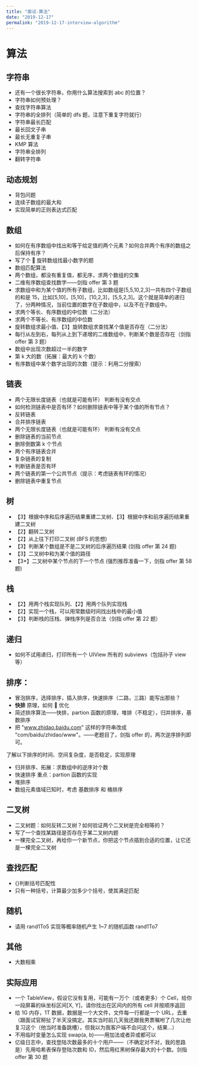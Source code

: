 ```yaml
---
title: "面试-算法"
date: "2019-12-17"
permalink: "2019-12-17-interview-algorithm"
---
```


# 算法

## 字符串

- 还有一个很长字符串，你用什么算法搜索到 abc 的位置？
- 字符串如何预处理？
- 查找字符串算法
- 字符串的全排列（简单的 dfs 题，注意下重复字符就行）
- 字符串最长匹配
- 最长回文子串
- 最长无重复子串
- KMP 算法
- 字符串全排列
- 翻转字符串

## 动态规划

- 背包问题
- 连续子数组的最大和
- 实现简单的正则表达式匹配

## 数组

- 如何在有序数组中找出和等于给定值的两个元素？如何合并两个有序的数组之后保持有序？
- 写了个  旋转数组找最小数字的题
- 数组匹配算法
- 两个数组，都没有重复值，都无序，求两个数组的交集
- 二维有序数组查找数字——剑指 offer 第 3 题
- 求数组中和为某个值的所有子数组，比如数组是[5,5,10,2,3]一共有四个子数组的和是 15，比如[5,10]，[5,10]，[10,2,3]，[5,5,2,3]。这个就是简单的递归了，分两种情况，当前位置的数字在子数组中，以及不在子数组中。
- 求两个等长、有序数组的中位数（二分法）
- 求两个不等长、有序数组的中位数
- 旋转数组求最小值、【3】旋转数组求查找某个值是否存在（二分法）
- 每行从左到右，每列从上到下递增的二维数组中，判断某个数是否存在（剑指 offer 第 3 题）
- 数组中出现次数超过一半的数字
- 第 k 大的数（拓展：最大的 k 个数）
- 有序数组中某个数字出现的次数（提示：利用二分搜索）

## 链表

- 两个无限长度链表（也就是可能有环） 判断有没有交点
- 如何检测链表中是否有环？如何删除链表中等于某个值的所有节点？
- 反转链表
- 合并排序链表
- 两个无限长度链表（也就是可能有环） 判断有没有交点
- 删除链表的当前节点
- 删除倒数第 k 个节点
- 两个有序链表合并
- 复杂链表的复制
- 判断链表是否有环
- 两个链表的第一个公共节点（提示：考虑链表有环的情况）
- 删除链表中重复节点

## 树

- 【3】根据中序和后序遍历结果重建二叉树、【3】根据中序和前序遍历结果重建二叉树
- 【2】翻转二叉树
- 【2】从上往下打印二叉树 (BFS 的思想)
- 【3】判断某个数组是不是二叉树的后序遍历结果 (剑指 offer 第 24 题)
- 【3】二叉树中和为某个值的路径
- 【3\*】二叉树中某个节点的下一个节点 (强烈推荐准备一下，剑指 offer 第 58 题)

## 栈

- 【2】用两个栈实现队列、【2】用两个队列实现栈
- 【2】实现一个栈，可以用常数级时间找出栈中的最小值
- 【3】判断栈的压栈、弹栈序列是否合法（剑指 offer 第 22 题）

## 递归

- 如何不试用递归，打印所有一个 UIView 所有的 subviews（包括孙子 view 等）

## 排序：

- 冒泡排序，选择排序，插入排序，快速排序（二路，三路）能写出那些？
- **快排** 原理，如何  优化
- 简述排序算法——快排，partion 函数的原理，堆排（不稳定），归并排序，基数排序
- 把 "www.zhidao.baidu.com" 这样的字符串改成 "com/baidu/zhidao/www"。——老题目了，剑指 offer 的，两次逆序排列即可。

了解以下排序的时间、空间复杂度，是否稳定，实现原理

- 归并排序、拓展：求数组中的逆序对个数
- 快速排序 重点：partion 函数的实现
- 堆排序
- 数组元素值域已知时，考虑 基数排序 和 桶排序

## 二叉树

- 二叉树题：如何反转二叉树？如何验证两个二叉树是完全相等的？
- 写了一个查找某路径是否存在于某二叉树内题
- 一棵完全二叉树，再给你一个新节点，你把这个节点插到合适的位置，让它还是一棵完全二叉树

## 查找匹配

- {}[]()判断括号匹配性
- 只有一种括号，计算最少加多少个括号，使其满足匹配

## 随机

- 请用 rand1To5 实现等概率随机产生 1~7 的随机函数 rand1To7

## 其他

- 大数相乘

## 实际应用

- 一个 TableView，假设它没有复用，可能有一万个（或者更多）个 Cell，给你一段屏幕的纵坐标区间[X, Y]，请你找出在区间内的所有 cell 并按顺序返回
- 给 1G 内存，1T 数据，数据是一个大文件，文件每一行都是一个 URL，去重（跟面试官掰扯了半天没搞定。其实当时前几天我还跟我男票嘱咐了几次让他复习这个（他当时准备跳槽），但我以为我客户端不会问这个，结果...）
- 不用临时变量怎么实现 swap(a, b)——用加法或者异或都可以
- 亿级日志中，查找登陆次数最多的十个用户——（不确定对不对，我的思路是）先用哈希表保存登陆次数和 ID，然后用红黑树保存最大的十个数。剑指 offer 第 30 题
